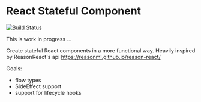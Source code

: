 # React Stateful Component

[![Build Status](https://travis-ci.org/vejersele/react-stateful-component.svg?branch=master)](https://travis-ci.org/vejersele/react-stateful-component)

This is work in progress ...

Create stateful React components in a more functional way. Heavily inspired by ReasonReact's api
https://reasonml.github.io/reason-react/

Goals:
- flow types
- SideEffect support
- support for lifecycle hooks
